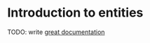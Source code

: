 # Introduction to entities

TODO: write [great documentation](http://jacobian.org/writing/what-to-write/)
